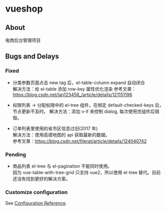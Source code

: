 # vueshop

## About

电商后台管理项目

## Bugs and Delays

### Fixed

- 分类参数页面点击 new tag 后，el-table-column expand 自动闭合  
  解决方法：给 el-table 添加 row-key 属性优化渲染
  参考文章：https://blog.csdn.net/lan123456_/article/details/121151196

- 权限列表 -> 分配权限中的 el-tree 组件，在绑定 default-checked-keys 后，节点更新不及时。
  解决方法：添加 v-if 来控制 dialog, 每次使用完组件后销毁。

- 订单列表里使用的省市区信息过旧(2017 年)  
  解决方法：使用高德地图的 api 获取最新的数据。  
  参考文章：https://blog.csdn.net/filerat/article/details/124040742

### Pending

- 商品列表 el-tree 与 el-pagination 不能同时使用。  
  因为 vue-table-with-tree-grid 只支持 vue2，所以使用 el-tree 替代。目前还没有找到更好的解决方案。

### Customize configuration

See [Configuration Reference](https://cli.vuejs.org/config/).
